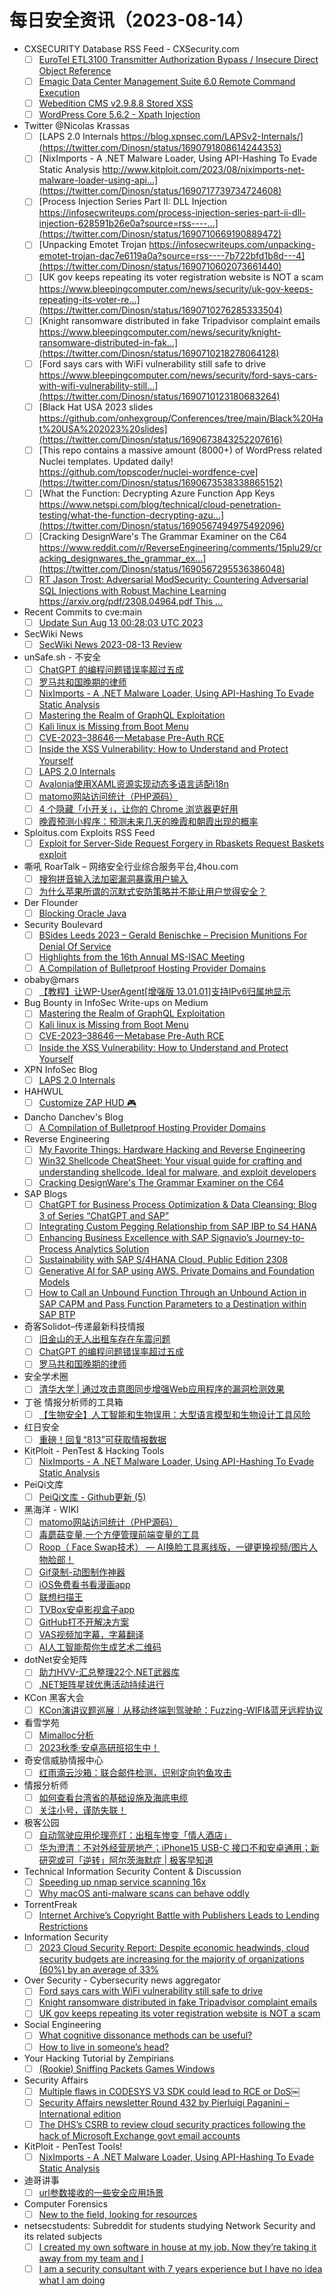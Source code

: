 # 每日安全资讯（2023-08-14）

- CXSECURITY Database RSS Feed - CXSecurity.com
  - [ ] [EuroTel ETL3100 Transmitter Authorization Bypass / Insecure Direct Object Reference](https://cxsecurity.com/issue/WLB-2023080060)
  - [ ] [Emagic Data Center Management Suite 6.0 Remote Command Execution](https://cxsecurity.com/issue/WLB-2023080059)
  - [ ] [Webedition CMS v2.9.8.8 Stored XSS](https://cxsecurity.com/issue/WLB-2023080058)
  - [ ] [WordPress Core 5.6.2 - Xpath Injection](https://cxsecurity.com/issue/WLB-2023080057)
- Twitter @Nicolas Krassas
  - [ ] [LAPS 2.0 Internals https://blog.xpnsec.com/LAPSv2-Internals/](https://twitter.com/Dinosn/status/1690791808614244353)
  - [ ] [NixImports - A .NET Malware Loader, Using API-Hashing To Evade Static Analysis http://www.kitploit.com/2023/08/niximports-net-malware-loader-using-api...](https://twitter.com/Dinosn/status/1690717739734724608)
  - [ ] [Process Injection Series Part II: DLL Injection https://infosecwriteups.com/process-injection-series-part-ii-dll-injection-628591b26e0a?source=rss----...](https://twitter.com/Dinosn/status/1690710669190889472)
  - [ ] [Unpacking Emotet Trojan https://infosecwriteups.com/unpacking-emotet-trojan-dac7e6119a0a?source=rss----7b722bfd1b8d---4](https://twitter.com/Dinosn/status/1690710602073661440)
  - [ ] [UK gov keeps repeating its voter registration website is NOT a scam https://www.bleepingcomputer.com/news/security/uk-gov-keeps-repeating-its-voter-re...](https://twitter.com/Dinosn/status/1690710276285333504)
  - [ ] [Knight ransomware distributed in fake Tripadvisor complaint emails https://www.bleepingcomputer.com/news/security/knight-ransomware-distributed-in-fak...](https://twitter.com/Dinosn/status/1690710218278064128)
  - [ ] [Ford says cars with WiFi vulnerability still safe to drive https://www.bleepingcomputer.com/news/security/ford-says-cars-with-wifi-vulnerability-still...](https://twitter.com/Dinosn/status/1690710123180683264)
  - [ ] [Black Hat USA 2023 slides https://github.com/onhexgroup/Conferences/tree/main/Black%20Hat%20USA%202023%20slides](https://twitter.com/Dinosn/status/1690673843252207616)
  - [ ] [This repo contains a massive amount (8000+) of WordPress related Nuclei templates. Updated daily! https://github.com/topscoder/nuclei-wordfence-cve](https://twitter.com/Dinosn/status/1690673538338865152)
  - [ ] [What the Function: Decrypting Azure Function App Keys https://www.netspi.com/blog/technical/cloud-penetration-testing/what-the-function-decrypting-azu...](https://twitter.com/Dinosn/status/1690567494975492096)
  - [ ] [Cracking DesignWare's The Grammar Examiner on the C64 https://www.reddit.com/r/ReverseEngineering/comments/15plu29/cracking_designwares_the_grammar_ex...](https://twitter.com/Dinosn/status/1690567295536386048)
  - [ ] [RT Jason Trost: Adversarial ModSecurity: Countering Adversarial SQL Injections with Robust Machine Learning https://arxiv.org/pdf/2308.04964.pdf This ...](https://twitter.com/jason_trost/status/1690527884270579712)
- Recent Commits to cve:main
  - [ ] [Update Sun Aug 13 00:28:03 UTC 2023](https://github.com/trickest/cve/commit/368c2cdc7bf63565a4609f86df8c7903f943a3da)
- SecWiki News
  - [ ] [SecWiki News 2023-08-13 Review](http://www.sec-wiki.com/?2023-08-13)
- unSafe.sh - 不安全
  - [ ] [ChatGPT 的编程问题错误率超过五成](https://buaq.net/go-174354.html)
  - [ ] [罗马共和国晚期的律师](https://buaq.net/go-174355.html)
  - [ ] [NixImports - A .NET Malware Loader, Using API-Hashing To Evade Static Analysis](https://buaq.net/go-174346.html)
  - [ ] [Mastering the Realm of GraphQL Exploitation](https://buaq.net/go-174342.html)
  - [ ] [Kali linux is Missing from Boot Menu](https://buaq.net/go-174343.html)
  - [ ] [CVE-2023–38646 — Metabase Pre-Auth RCE](https://buaq.net/go-174344.html)
  - [ ] [Inside the XSS Vulnerability: How to Understand and Protect Yourself](https://buaq.net/go-174345.html)
  - [ ] [LAPS 2.0 Internals](https://buaq.net/go-174350.html)
  - [ ] [Avalonia使用XAML资源实现动态多语言适配i18n](https://buaq.net/go-174335.html)
  - [ ] [matomo网站访问统计（PHP源码）](https://buaq.net/go-174336.html)
  - [ ] [4 个隐藏「小开关」，让你的 Chrome 浏览器更好用](https://buaq.net/go-174334.html)
  - [ ] [晚霞预测小程序：预测未来几天的晚霞和朝霞出现的概率](https://buaq.net/go-174331.html)
- Sploitus.com Exploits RSS Feed
  - [ ] [Exploit for Server-Side Request Forgery in Rbaskets Request Baskets exploit](https://sploitus.com/exploit?id=E4F6B3FC-99DD-5638-BF22-1ED37F58D262&utm_source=rss&utm_medium=rss)
- 嘶吼 RoarTalk – 网络安全行业综合服务平台,4hou.com
  - [ ] [搜狗拼音输入法加密漏洞暴露用户输入](https://www.4hou.com/posts/ZGgw)
  - [ ] [为什么苹果所谓的沉默式安防策略并不能让用户觉得安全？](https://www.4hou.com/posts/WKBx)
- Der Flounder
  - [ ] [Blocking Oracle Java](https://derflounder.wordpress.com/2023/08/13/blocking-oracle-java/)
- Security Boulevard
  - [ ] [BSides Leeds 2023 – Gerald Benischke – Precision Munitions For Denial Of Service](https://securityboulevard.com/2023/08/bsides-leeds-2023-gerald-benischke-precision-munitions-for-denial-of-service/)
  - [ ] [Highlights from the 16th Annual MS-ISAC Meeting](https://securityboulevard.com/2023/08/highlights-from-the-16th-annual-ms-isac-meeting/)
  - [ ] [A Compilation of Bulletproof Hosting Provider Domains](https://securityboulevard.com/2023/08/a-compilation-of-bulletproof-hosting-provider-domains/)
- obaby@mars
  - [ ] [【教程】让WP-UserAgent[增强版 13.01.01]支持IPv6归属地显示](https://h4ck.org.cn/2023/08/%e3%80%90%e6%95%99%e7%a8%8b%e3%80%91%e8%ae%a9wp-useragent%e5%a2%9e%e5%bc%ba%e7%89%88-13-01-01%e6%94%af%e6%8c%81ipv6%e5%bd%92%e5%b1%9e%e5%9c%b0%e6%98%be%e7%a4%ba/)
- Bug Bounty in InfoSec Write-ups on Medium
  - [ ] [Mastering the Realm of GraphQL Exploitation](https://infosecwriteups.com/mastering-the-realm-of-graphql-exploitation-a12ed5e04263?source=rss----7b722bfd1b8d--bug_bounty)
  - [ ] [Kali linux is Missing from Boot Menu](https://infosecwriteups.com/kali-linux-is-missing-from-boot-menu-6bab6ae304f3?source=rss----7b722bfd1b8d--bug_bounty)
  - [ ] [CVE-2023–38646 — Metabase Pre-Auth RCE](https://infosecwriteups.com/cve-2023-38646-metabase-pre-auth-rce-866220684396?source=rss----7b722bfd1b8d--bug_bounty)
  - [ ] [Inside the XSS Vulnerability: How to Understand and Protect Yourself](https://infosecwriteups.com/inside-the-xss-vulnerability-how-to-understand-and-protect-yourself-627ae6d39121?source=rss----7b722bfd1b8d--bug_bounty)
- XPN InfoSec Blog
  - [ ] [LAPS 2.0 Internals](https://blog.xpnsec.com/LAPSv2-Internals/)
- HAHWUL
  - [ ] [Customize ZAP HUD 🎮](https://www.hahwul.com/2023/08/13/customize-zap-hud/)
- Dancho Danchev's Blog
  - [ ] [A Compilation of Bulletproof Hosting Provider Domains](https://ddanchev.blogspot.com/2023/08/a-compilation-of-bulletproof-hosting.html)
- Reverse Engineering
  - [ ] [My Favorite Things: Hardware Hacking and Reverse Engineering](https://www.reddit.com/r/ReverseEngineering/comments/15q4y9b/my_favorite_things_hardware_hacking_and_reverse/)
  - [ ] [Win32 Shellcode CheatSheet: Your visual guide for crafting and understanding shellcode. Ideal for malware, and exploit developers](https://www.reddit.com/r/ReverseEngineering/comments/15qbgd6/win32_shellcode_cheatsheet_your_visual_guide_for/)
  - [ ] [Cracking DesignWare's The Grammar Examiner on the C64](https://www.reddit.com/r/ReverseEngineering/comments/15plu29/cracking_designwares_the_grammar_examiner_on_the/)
- SAP Blogs
  - [ ] [ChatGPT for Business Process Optimization & Data Cleansing: Blog 3 of Series “ChatGPT and SAP”](https://blogs.sap.com/2023/08/13/chatgpt-for-business-process-optimization-data-cleansing-blog-3-of-series-chatgpt-and-sap/)
  - [ ] [Integrating Custom Pegging Relationship from SAP IBP to S4 HANA](https://blogs.sap.com/2023/08/13/integrating-custom-pegging-relationship-from-sap-ibp-to-s4-hana/)
  - [ ] [Enhancing Business Excellence with SAP Signavio’s Journey-to-Process Analytics Solution](https://blogs.sap.com/2023/08/13/enhancing-business-excellence-with-sap-signavios-journey-to-process-analytics-solution/)
  - [ ] [Sustainability with SAP S/4HANA Cloud, Public Edition 2308](https://blogs.sap.com/2023/08/13/sustainability-with-sap-s-4hana-cloud-public-edition-2308/)
  - [ ] [Generative AI for SAP using AWS. Private Domains and Foundation Models](https://blogs.sap.com/2023/08/13/generative-ai-for-sap-using-aws.-private-domains-and-foundation-models/)
  - [ ] [How to Call an Unbound Function Through an Unbound Action in SAP CAPM and Pass Function Parameters to a Destination within SAP BTP](https://blogs.sap.com/2023/08/13/how-to-call-an-unbound-function-through-an-unbound-action-in-sap-capm-and-pass-function-parameters-to-a-destination-within-sap-btp/)
- 奇客Solidot–传递最新科技情报
  - [ ] [旧金山的无人出租车存在车震问题](https://www.solidot.org/story?sid=75783)
  - [ ] [ChatGPT 的编程问题错误率超过五成](https://www.solidot.org/story?sid=75782)
  - [ ] [罗马共和国晚期的律师](https://www.solidot.org/story?sid=75781)
- 安全学术圈
  - [ ] [清华大学 | 通过攻击意图同步增强Web应用程序的漏洞检测效果](https://mp.weixin.qq.com/s?__biz=MzU5MTM5MTQ2MA==&mid=2247489319&idx=1&sn=922e12880a69292afb9f92d80c0c1371&chksm=fe2ee8acc95961bada79af1b82467967d078254881430abfb8d5bf3b04914389346a1a225af5&scene=58&subscene=0#rd)
- 丁爸 情报分析师的工具箱
  - [ ] [【生物安全】人工智能和生物误用：大型语言模型和生物设计工具风险](https://mp.weixin.qq.com/s?__biz=MzI2MTE0NTE3Mw==&mid=2651138185&idx=1&sn=b08a7b46ea3f8cc37527b5b44111ba8f&chksm=f1af5fb3c6d8d6a5be458295b6114bdcdf3147cfb9a7ceb131df63f4bac84784898c50b78a58&scene=58&subscene=0#rd)
- 红日安全
  - [ ] [重磅！回复“813”可获取情报数据](https://mp.weixin.qq.com/s?__biz=MzI4NjEyMDk0MA==&mid=2649851565&idx=1&sn=d0d234ad7ff433f633f5c1af255aaf9a&chksm=f3e4e82ec4936138679ebe6388916212cac6f549a59fa6ac1ea1915f443d095b2b604133c297&scene=58&subscene=0#rd)
- KitPloit - PenTest & Hacking Tools
  - [ ] [NixImports - A .NET Malware Loader, Using API-Hashing To Evade Static Analysis](http://www.kitploit.com/2023/08/niximports-net-malware-loader-using-api.html)
- PeiQi文库
  - [ ] [PeiQi文库 - Github更新 (5)](https://mp.weixin.qq.com/s?__biz=Mzg3NDU2MTg0Ng==&mid=2247493948&idx=1&sn=97695bb795cba03370284ad75b53a935&chksm=cecc4165f9bbc873e7a22f64eafa75828a29e274ccc0702289a6270c2b762d54b4a6b9e4e3e2&scene=58&subscene=0#rd)
- 黑海洋 - WIKI
  - [ ] [matomo网站访问统计（PHP源码）](https://blog.upx8.com/3775)
  - [ ] [毒蘑菇变量,一个方便管理前端变量的工具](https://blog.upx8.com/3774)
  - [ ] [Roop（ Face Swap技术） — AI换脸工具离线版，一键更换视频/图片人物脸部！](https://blog.upx8.com/3773)
  - [ ] [Gif录制-动图制作神器](https://blog.upx8.com/3772)
  - [ ] [iOS免费看书看漫画app](https://blog.upx8.com/3771)
  - [ ] [联想扫描王](https://blog.upx8.com/3770)
  - [ ] [TVBox安卓影视盒子app](https://blog.upx8.com/3769)
  - [ ] [GitHub打不开解决方案](https://blog.upx8.com/3768)
  - [ ] [VAS视频加字幕，字幕翻译](https://blog.upx8.com/3767)
  - [ ] [AI人工智能帮你生成艺术二维码](https://blog.upx8.com/3766)
- dotNet安全矩阵
  - [ ] [助力HVV-汇总整理22个.NET武器库](https://mp.weixin.qq.com/s?__biz=MzUyOTc3NTQ5MA==&mid=2247488288&idx=1&sn=324d7521d3a8c290f5490691156d1925&chksm=fa5abdcdcd2d34dbe8734628e6b69f0e452ac6349ced388e7cc7e795cd9b7cc073db61f54c1e&scene=58&subscene=0#rd)
  - [ ] [.NET矩阵星球优惠活动持续进行](https://mp.weixin.qq.com/s?__biz=MzUyOTc3NTQ5MA==&mid=2247488288&idx=2&sn=1fa1e207ca36ee2228f334fd6b3c14c1&chksm=fa5abdcdcd2d34dbdec0a0ff30d37882478b4fed741036192591c1137fd7f148fe532647c18e&scene=58&subscene=0#rd)
- KCon 黑客大会
  - [ ] [KCon演讲议题巡展｜从移动终端到驾驶舱：Fuzzing-WIFI&蓝牙远程协议](https://mp.weixin.qq.com/s?__biz=MzIzOTAwNzc1OQ==&mid=2651136975&idx=1&sn=458edbeeb88d306b28a06b3cbffb06b8&chksm=f2c122afc5b6abb90b190bb9410689dd95722df928d9f8f5110e755485be022c87bc77d8b513&scene=58&subscene=0#rd)
- 看雪学苑
  - [ ] [Mimalloc分析](https://mp.weixin.qq.com/s?__biz=MjM5NTc2MDYxMw==&mid=2458512633&idx=1&sn=97e458743c54792f837f96bdac8d1fc0&chksm=b18edc7386f955650f954e5a9abfd9b59a35db7acc464796b9c43cb9a7684bd026eaff54f24c&scene=58&subscene=0#rd)
  - [ ] [2023秋季·安卓高研班招生中！](https://mp.weixin.qq.com/s?__biz=MjM5NTc2MDYxMw==&mid=2458512633&idx=2&sn=b61b38195850188898f6df9024cf1f72&chksm=b18edc7386f955651fd43a2c598ad815fa1219d9617cf7e05b0eba6d6afc4e3f9ccbc0284032&scene=58&subscene=0#rd)
- 奇安信威胁情报中心
  - [ ] [红雨滴云沙箱：联合邮件检测，识别定向钓鱼攻击](https://mp.weixin.qq.com/s?__biz=MzI2MDc2MDA4OA==&mid=2247507593&idx=1&sn=7d44eae6d079de58c7c42b7f61b33ab2&chksm=ea6629fedd11a0e8eaeb722e9614d79e1b9c21c46e779e4ab2623f9ce535c63b959ba790ab40&scene=58&subscene=0#rd)
- 情报分析师
  - [ ] [如何查看台湾省的基础设施及海底电缆](https://mp.weixin.qq.com/s?__biz=MzA3Mjc1MTkwOA==&mid=2650536629&idx=1&sn=26ba1654842bde6381cc7785fe653b45&chksm=8716d4feb0615de80b1a951193bc399dd74cd3e42708c1f4cb87a95be4d6e01552fdfea6cfce&scene=58&subscene=0#rd)
  - [ ] [关注小号，谨防失联！](https://mp.weixin.qq.com/s?__biz=MzA3Mjc1MTkwOA==&mid=2650536629&idx=2&sn=6e495d706f33c437cb410fcd7ef23287&chksm=8716d4feb0615de8b8c62cea91e4dbbde6a095df644b140085a1ff675563dbef5a14eefb0a29&scene=58&subscene=0#rd)
- 极客公园
  - [ ] [自动驾驶应用伦理亮灯：出租车惨变「情人酒店」](https://mp.weixin.qq.com/s?__biz=MTMwNDMwODQ0MQ==&mid=2653006777&idx=1&sn=01d4a1c2ba1a9fc6771670f55b2ac3ee&chksm=7e54d60f49235f19986b517fb3d57759a7adbd435b0804a5dc1d65e97494991b8a41c898fe4b&scene=58&subscene=0#rd)
  - [ ] [华为澄清：不对外经营房地产；iPhone15 USB-C 接口不和安卓通用；新研究或可「逆转」阿尔茨海默症 | 极客早知道](https://mp.weixin.qq.com/s?__biz=MTMwNDMwODQ0MQ==&mid=2653006757&idx=1&sn=2cf38c49b2cc878181615d42421a3d66&chksm=7e54d61349235f05bce7c771588227169b312661ac4c80dc372f494b604508d4f11e7d2a619a&scene=58&subscene=0#rd)
- Technical Information Security Content & Discussion
  - [ ] [Speeding up nmap service scanning 16x](https://www.reddit.com/r/netsec/comments/15pxwtp/speeding_up_nmap_service_scanning_16x/)
  - [ ] [Why macOS anti-malware scans can behave oddly](https://www.reddit.com/r/netsec/comments/15q60li/why_macos_antimalware_scans_can_behave_oddly/)
- TorrentFreak
  - [ ] [Internet Archive’s Copyright Battle with Publishers Leads to Lending Restrictions](https://torrentfreak.com/internet-archives-copyright-battle-with-publishers-leads-to-lending-restrictions-230813/)
- Information Security
  - [ ] [2023 Cloud Security Report: Despite economic headwinds, cloud security budgets are increasing for the majority of organizations (60%) by an average of 33%](https://www.reddit.com/r/Information_Security/comments/15psga5/2023_cloud_security_report_despite_economic/)
- Over Security - Cybersecurity news aggregator
  - [ ] [Ford says cars with WiFi vulnerability still safe to drive](https://www.bleepingcomputer.com/news/security/ford-says-cars-with-wifi-vulnerability-still-safe-to-drive/)
  - [ ] [Knight ransomware distributed in fake Tripadvisor complaint emails](https://www.bleepingcomputer.com/news/security/knight-ransomware-distributed-in-fake-tripadvisor-complaint-emails/)
  - [ ] [UK gov keeps repeating its voter registration website is NOT a scam](https://www.bleepingcomputer.com/news/security/uk-gov-keeps-repeating-its-voter-registration-website-is-not-a-scam/)
- Social Engineering
  - [ ] [What cognitive dissonance methods can be useful?](https://www.reddit.com/r/SocialEngineering/comments/15q8273/what_cognitive_dissonance_methods_can_be_useful/)
  - [ ] [How to live in someone’s head?](https://www.reddit.com/r/SocialEngineering/comments/15prd4e/how_to_live_in_someones_head/)
- Your Hacking Tutorial by Zempirians
  - [ ] [(Rookie) Sniffing Packets Games Windows](https://www.reddit.com/r/HowToHack/comments/15ppwa9/rookie_sniffing_packets_games_windows/)
- Security Affairs
  - [ ] [Multiple flaws in CODESYS V3 SDK could lead to RCE or DoS￼](https://securityaffairs.com/149474/security/codesys-v3-sdk-rce-dos.html)
  - [ ] [Security Affairs newsletter Round 432 by Pierluigi Paganini – International edition](https://securityaffairs.com/149472/breaking-news/security-affairs-newsletter-round-432-by-pierluigi-paganini-international-edition.html)
  - [ ] [The DHS’s CSRB to review cloud security practices following the hack of Microsoft Exchange govt email accounts](https://securityaffairs.com/149467/security/csrb-cloud-security-practices-microsoft-exchange.html)
- KitPloit - PenTest Tools!
  - [ ] [NixImports - A .NET Malware Loader, Using API-Hashing To Evade Static Analysis](http://www.kitploit.com/2023/08/niximports-net-malware-loader-using-api.html)
- 迪哥讲事
  - [ ] [url参数接收的一些安全应用场景](https://mp.weixin.qq.com/s?__biz=MzIzMTIzNTM0MA==&mid=2247491479&idx=1&sn=ba849556b6ea341a8c8a8b42c1d11daa&chksm=e8a615f4dfd19ce2118d866c9c58f208befbd635b03ecb6e3077aaa037cc2ba86d23057705e4&scene=58&subscene=0#rd)
- Computer Forensics
  - [ ] [New to the field, looking for resources](https://www.reddit.com/r/computerforensics/comments/15q2qpl/new_to_the_field_looking_for_resources/)
- netsecstudents: Subreddit for students studying Network Security and its related subjects
  - [ ] [I created my own software in house at my job. Now they’re taking it away from my team and I](https://www.reddit.com/r/netsecstudents/comments/15pw6j9/i_created_my_own_software_in_house_at_my_job_now/)
  - [ ] [I am a security consultant with 7 years experience but I have no idea what I am doing](https://www.reddit.com/r/netsecstudents/comments/15pnrxi/i_am_a_security_consultant_with_7_years/)
